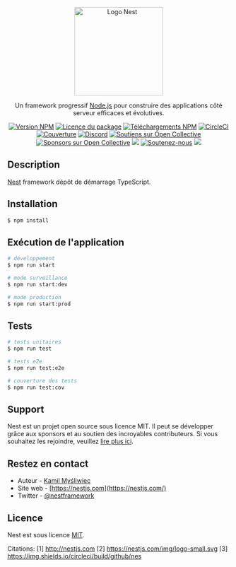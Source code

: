 <p align="center">
  <a href="http://nestjs.com/" target="blank"><img src="https://nestjs.com/img/logo-small.svg" width="200" alt="Logo Nest" /></a>
</p>

[circleci-image]: https://img.shields.io/circleci/build/github/nestjs/nest/master?token=abc123def456
[circleci-url]: https://circleci.com/gh/nestjs/nest

<p align="center">Un framework progressif <a href="http://nodejs.org" target="_blank">Node.js</a> pour construire des applications côté serveur efficaces et évolutives.</p>
<p align="center">
<a href="https://www.npmjs.com/~nestjscore" target="_blank"><img src="https://img.shields.io/npm/v/@nestjs/core.svg" alt="Version NPM" /></a>
<a href="https://www.npmjs.com/~nestjscore" target="_blank"><img src="https://img.shields.io/npm/l/@nestjs/core.svg" alt="Licence du package" /></a>
<a href="https://www.npmjs.com/~nestjscore" target="_blank"><img src="https://img.shields.io/npm/dm/@nestjs/common.svg" alt="Téléchargements NPM" /></a>
<a href="https://circleci.com/gh/nestjs/nest" target="_blank"><img src="https://img.shields.io/circleci/build/github/nestjs/nest/master" alt="CircleCI" /></a>
<a href="https://coveralls.io/github/nestjs/nest?branch=master" target="_blank"><img src="https://coveralls.io/repos/github/nestjs/nest/badge.svg?branch=master#9" alt="Couverture" /></a>
<a href="https://discord.gg/G7Qnnhy" target="_blank"><img src="https://img.shields.io/badge/discord-en ligne-brightgreen.svg" alt="Discord"/></a>
<a href="https://opencollective.com/nest#backer" target="_blank"><img src="https://opencollective.com/nest/backers/badge.svg" alt="Soutiens sur Open Collective" /></a>
<a href="https://opencollective.com/nest#sponsor" target="_blank"><img src="https://opencollective.com/nest/sponsors/badge.svg" alt="Sponsors sur Open Collective" /></a>
<a href="https://paypal.me/kamilmysliwiec" target="_blank"><img src="https://img.shields.io/badge/Donner-PayPal-ff3f59.svg"/></a>
<a href="https://opencollective.com/nest#sponsor"  target="_blank"><img src="https://img.shields.io/badge/Soutenez-nous-Open%20Collective-41B883.svg" alt="Soutenez-nous"></a>
<a href="https://twitter.com/nestframework" target="_blank"><img src="https://img.shields.io/twitter/follow/nestframework.svg?style=social&label=Suivre"></a>
</p>

## Description

[Nest](https://github.com/nestjs/nest) framework dépôt de démarrage TypeScript.

## Installation

```bash
$ npm install
```

## Exécution de l'application

```bash
# développement
$ npm run start

# mode surveillance
$ npm run start:dev

# mode production
$ npm run start:prod
```

## Tests

```bash
# tests unitaires
$ npm run test

# tests e2e
$ npm run test:e2e

# couverture des tests
$ npm run test:cov
```

## Support

Nest est un projet open source sous licence MIT. Il peut se développer grâce aux sponsors et au soutien des incroyables contributeurs. Si vous souhaitez les rejoindre, veuillez [lire plus ici](https://docs.nestjs.com/support).

## Restez en contact

- Auteur - [Kamil Myśliwiec](https://kamilmysliwiec.com)
- Site web - [https://nestjs.com](https://nestjs.com/)
- Twitter - [@nestframework](https://twitter.com/nestframework)

## Licence

Nest est sous licence [MIT](LICENSE).

Citations:
[1] http://nestjs.com
[2] https://nestjs.com/img/logo-small.svg
[3] https://img.shields.io/circleci/build/github/nes
